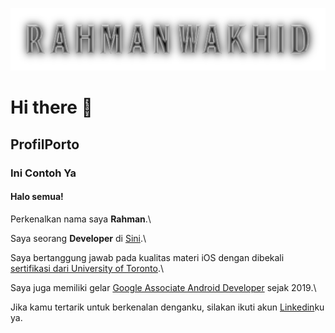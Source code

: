 <p align="center"> <picture align ="center">
  <source media="(prefers-color-scheme: dark)" srcset="https://github.com/jowokere/jowokere/blob/main/cooltext441442201368770.gif">
  <img alt="Rahman Wakhid" src="https://github.com/jowokere/jowokere/blob/main/cooltext441442201368770.gif">
</picture>
</p>

# Hi there 👋
## ProfilPorto
### Ini Contoh Ya

#### Halo semua! 

Perkenalkan nama saya **Rahman**.\

Saya seorang **Developer** di [Sini](https://www.sini.com/).\

Saya bertanggung jawab pada kualitas materi iOS dengan dibekali [sertifikasi dari University of Toronto](https://www.certificate.org/).\

Saya juga memiliki gelar [Google Associate Android Developer](https://www.credential.net/) sejak 2019.\

Jika kamu tertarik untuk berkenalan denganku, silakan ikuti akun [Linkedin](https://www.linkedin.com/in/rahmanwakhid/)ku ya.

<!--
**jowokere/jowokere** is a ✨ _special_ ✨ repository because its `README.md` (this file) appears on your GitHub profile.

Here are some ideas to get you started:

- 🔭 I’m currently working on ...
- 🌱 I’m currently learning ...
- 👯 I’m looking to collaborate on ...
- 🤔 I’m looking for help with ...
- 💬 Ask me about ...
- 📫 How to reach me: ...
- 😄 Pronouns: ...
- ⚡ Fun fact: ...
-->
